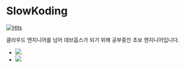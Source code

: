 # SlowKoding

<a a href="https://hits.sh/github.com/holeman4110/"><img alt="Hits" src="https://hits.seeyoufarm.com/api/count/incr/badge.svg?url=https%3A%2F%2Fgithub.com%2Fholeman4110&count_bg=%23F6DFEB&title_bg=%23E4BAD4&icon=&icon_color=%23E7E7E7&title=hits&edge_flat=false"></a>

클라우드 엔지니어를 넘어 데브옵스가 되기 위해 공부중인 초보 엔지니어입니다.


- <a href="https://holeman4110.github.io/" target="_blank"><img src="https://img.shields.io/badge/DevBlog-535D6C?style=flat&logo=github&logoColor=white"/></a>
- <a href="https://holeman4110.notion.site/2c8c17548c5749a7a636e7dd9077f10c" target="_blank"><img src="https://img.shields.io/badge/Resume-655ced?style=flat&logo=notion&logoColor=white"/>

<!-- ![](https://github-readme-stats.vercel.app/api/top-langs/?username=holeman4110&layout=compact&theme=algolia) -->
